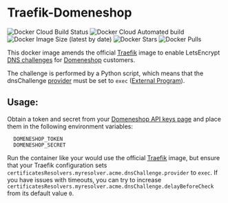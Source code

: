 # Traefik-Domeneshop

![Docker Cloud Build Status](https://img.shields.io/docker/cloud/build/kybber/traefik-domeneshop)
![Docker Cloud Automated build](https://img.shields.io/docker/cloud/automated/kybber/traefik-domeneshop)
![Docker Image Size (latest by date)](https://img.shields.io/docker/image-size/kybber/traefik-domeneshop)
![Docker Stars](https://img.shields.io/docker/stars/kybber/traefik-domeneshop)
![Docker Pulls](https://img.shields.io/docker/pulls/kybber/traefik-domeneshop)

This docker image amends the official [Traefik](https://hub.docker.com/_/traefik) image to enable LetsEncrypt [DNS challenges](https://docs.traefik.io/user-guides/docker-compose/acme-dns/) for [Domeneshop](https://domene.shop/) customers. 

The challenge is performed by a Python script, which means that the dnsChallenge [provider](https://docs.traefik.io/v2.0/https/acme/#providers) must be set to `exec` ([External Program](https://go-acme.github.io/lego/dns/exec/)).

## Usage:
Obtain a token and secret from your [Domeneshop API keys page](https://domene.shop/admin?view=api) 
and place them in the following environment variables:
```
  DOMENESHOP_TOKEN
  DOMENESHOP_SECRET
```
Run the container like your would use the official [Traefik](https://hub.docker.com/_/traefik) image, but ensure that your Traefik configuration sets
`certificatesResolvers.myresolver.acme.dnsChallenge.provider` to `exec`. If you have issues with timeouts, you can try to increase `certificatesResolvers.myresolver.acme.dnsChallenge.delayBeforeCheck` from its default value `0`.
